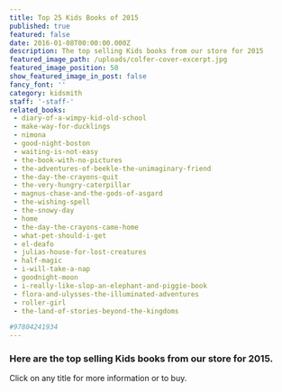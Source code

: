 ```yaml
---
title: Top 25 Kids Books of 2015
published: true
featured: false
date: 2016-01-08T00:00:00.000Z
description: The top selling Kids books from our store for 2015
featured_image_path: /uploads/colfer-cover-excerpt.jpg
featured_image_position: 50
show_featured_image_in_post: false
fancy_font: ''
category: kidsmith
staff: '-staff-'
related_books:
 - diary-of-a-wimpy-kid-old-school
 - make-way-for-ducklings
 - nimona
 - good-night-boston
 - waiting-is-not-easy
 - the-book-with-no-pictures
 - the-adventures-of-beekle-the-unimaginary-friend
 - the-day-the-crayons-quit
 - the-very-hungry-caterpillar
 - magnus-chase-and-the-gods-of-asgard
 - the-wishing-spell
 - the-snowy-day
 - home
 - the-day-the-crayons-came-home
 - what-pet-should-i-get
 - el-deafo
 - julias-house-for-lost-creatures
 - half-magic
 - i-will-take-a-nap
 - goodnight-moon
 - i-really-like-slop-an-elephant-and-piggie-book
 - flora-and-ulysses-the-illuminated-adventures
 - roller-girl
 - the-land-of-stories-beyond-the-kingdoms

#97804241934
---
```


### Here are the top selling Kids books from our store for 2015.


Click on any title for more information or to buy.
